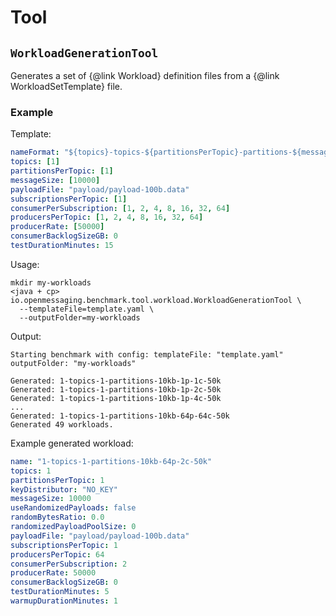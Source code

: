 # Tool

## `WorkloadGenerationTool`

Generates a set of {@link Workload} definition files from a {@link WorkloadSetTemplate} file.

### Example

Template: 
```yaml
nameFormat: "${topics}-topics-${partitionsPerTopic}-partitions-${messageSize}b-${producersPerTopic}p-${consumerPerSubscription}c-${producerRate}"
topics: [1]
partitionsPerTopic: [1]
messageSize: [10000]
payloadFile: "payload/payload-100b.data"
subscriptionsPerTopic: [1]
consumerPerSubscription: [1, 2, 4, 8, 16, 32, 64]
producersPerTopic: [1, 2, 4, 8, 16, 32, 64]
producerRate: [50000]
consumerBacklogSizeGB: 0
testDurationMinutes: 15
```

Usage:
```
mkdir my-workloads
<java + cp> io.openmessaging.benchmark.tool.workload.WorkloadGenerationTool \
  --templateFile=template.yaml \
  --outputFolder=my-workloads
```

Output:
```
Starting benchmark with config: templateFile: "template.yaml"
outputFolder: "my-workloads"

Generated: 1-topics-1-partitions-10kb-1p-1c-50k
Generated: 1-topics-1-partitions-10kb-1p-2c-50k
Generated: 1-topics-1-partitions-10kb-1p-4c-50k
...
Generated: 1-topics-1-partitions-10kb-64p-64c-50k
Generated 49 workloads.
```

Example generated workload:
```yaml
name: "1-topics-1-partitions-10kb-64p-2c-50k"
topics: 1
partitionsPerTopic: 1
keyDistributor: "NO_KEY"
messageSize: 10000
useRandomizedPayloads: false
randomBytesRatio: 0.0
randomizedPayloadPoolSize: 0
payloadFile: "payload/payload-100b.data"
subscriptionsPerTopic: 1
producersPerTopic: 64
consumerPerSubscription: 2
producerRate: 50000
consumerBacklogSizeGB: 0
testDurationMinutes: 5
warmupDurationMinutes: 1
```